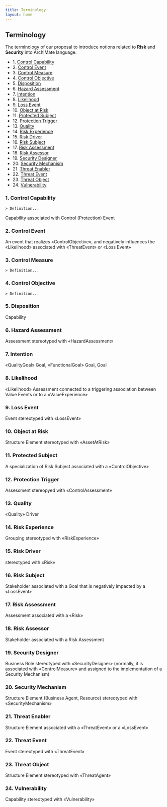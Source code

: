 ```yaml
---
title: Terminology
layout: home
---
```


## Terminology

The terminology of our proposal to introduce notions related to **Risk** and **Security** into ArchiMate language.

<!-- TOC start (generated with https://github.com/derlin/bitdowntoc) -->

- 1\. [Control Capability](#control-capability)
- 2\. [Control Event](#control-event)
- 3\. [Control Measure](#control-measure)
- 4\. [Control Objective](#control-objetive)
- 5\. [Disposition](#disposition)
- 6\. [Hazard Assessment](#hazard-assessment)
- 7\. [Intention](#intention)
- 8\. [Likelihood](#likelihood)
- 9\. [Loss Event](#loss-event)
- 10\. [Object at Risk](#object-at-risk)
- 11\. [Protected Subject](#protected-subject)
- 12\. [Protection Trigger](#protection-trigger)
- 13\. [Quality](#quality)
- 14\. [Risk Experience](#risk-experience)
- 15\. [Risk Driver](#risk-driver)
- 16\. [Risk Subject](#risk-subject)
- 17\. [Risk Assessment](#risk-assessment)
- 18\. [Risk Assessor](#risk-assessor)
- 19\. [Security Designer](#security-designer)
- 20\. [Security Mechanism](#security-mechanism)
- 21\. [Threat Enabler](#threat-enabler)
- 22\. [Threat Event](#threat-event)
- 23\. [Threat Object](#threat-object)
- 24\. [Vulnerability](#vulnerability)

<!-- TOC end -->

<!-- TOC --><a name="control-capability"></a>
### 1. Control Capability

    > Definition...

Capability associated with Control (Protection) Event


<!-- TOC --><a name="control-event"></a>
### 2. Control Event

An event that realizes «ControlObjective», and negatively influences the «Likelihood» associated with «ThreatEvent» or «Loss Event»

<!-- TOC --><a name="control-measure"></a>
### 3. Control Measure

    > Definition...

<!-- TOC --><a name="control-objective"></a>
### 4. Control Objective

    > Definition...

<!-- TOC --><a name="disposition"></a>
### 5. Disposition

Capability

<!-- TOC --><a name="hazard-assessment"></a>
### 6. Hazard Assessment

Assessment stereotyped with «HazardAssessment»


<!-- TOC --><a name="intention"></a>
### 7. Intention

«QualityGoal» Goal, «FunctionalGoal» Goal, Goal

<!-- TOC --><a name="likelihood"></a>
### 8. Likelihood

«Likelihood» Assessment connected to a triggering association between Value Events or to a «ValueExperience»


<!-- TOC --><a name="loss-event"></a>
### 9. Loss Event

Event stereotyped with «LossEvent»



<!-- TOC --><a name="object-at-risk"></a>
### 10. Object at Risk

Structure Element stereotyped with «AssetAtRisk»

<!-- TOC --><a name="protected-subject"></a>
### 11. Protected Subject

A specialization of Risk Subject associated with a «ControlObjective»


<!-- TOC --><a name="protection-trigger"></a>
### 12. Protection Trigger

Assessment stereopyed with «ControlAssessment»


<!-- TOC --><a name="quality"></a>
### 13. Quality

«Quality» Driver

<!-- TOC --><a name="risk-experience"></a>
### 14. Risk Experience

Grouping stereotyped with «RiskExperience»

<!-- TOC --><a name="risk-driver"></a>
### 15. Risk Driver

stereotyped with «Risk»


<!-- TOC --><a name="risk-subject"></a>
### 16. Risk Subject

Stakeholder associated with a Goal that is negatively impacted by a «LossEvent»


<!-- TOC --><a name="risk-assessment"></a>
### 17. Risk Assessment

Assessment associated with a «Risk»


<!-- TOC --><a name="risk-assessor"></a>
### 18. Risk Assessor

Stakeholder associated with a Risk Assessment


<!-- TOC --><a name="security-designer"></a>
### 19. Security Designer

Business Role stereotyped with «SecurityDesigner» (normally, it is associated with «ControlMeasure» and assigned to the implementation of a Security Mechanism)


<!-- TOC --><a name="security-mechanism"></a>
### 20. Security Mechanism

Structure Element (Business Agent, Resource) stereotyped with «SecurityMechanism»


<!-- TOC --><a name="threat-enabler"></a>
### 21. Threat Enabler

Structure Element associated with a «ThreatEvent» or a «LossEvent»



<!-- TOC --><a name="threat-event"></a>
### 22. Threat Event

Event stereotyped with «ThreatEvent»


<!-- TOC --><a name="threat-object"></a>
### 23. Threat Object

 Structure Element stereotyped with «ThreatAgent»

<!-- TOC --><a name="vulnerability"></a>
### 24. Vulnerability

Capability stereotyped with «Vulnerability»

        
